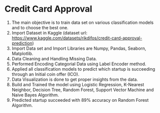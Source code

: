 # Credit Card Approval 

  1. The main objective is to train data set on various classification models and to choose the best one.
  2. Import Dataset in Kaggle (dataset url: https://www.kaggle.com/datasets/rikdifos/credit-card-approval-prediction)
  3. Import Data set and Import Libraries are Numpy, Pandas, Seaborn, Matplotlib.
  4. Data Cleaning and Handling Missing Data.
  5. Performed Encoding Categorial Data using Label Encoder method.
  6. Applied all classification models to predict which startup is succeeding through an Initial coin offer (ICO).
  7. Data Visualization is done to get proper insights from the data.
  8. Build and Trained the model using Logistic Regression, K-Nearest Neighbor, Decision Tree, Random Forest, Support Vector Machine and Naive Bayes Algorithm.
  9. Predicted startup succeeded with 89% accuracy on Random Forest Algorithm.
   
